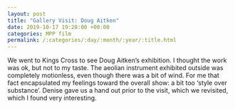 ```yaml
---
layout: post
title: "Gallery Visit: Doug Aitken"
date: 2019-10-17 19:28:00 +00:00
categories: MPP film
permalink: /:categories/:day/:month/:year/:title.html
---
```



We went to Kings Cross to see Doug Aitken’s exhibition. I thought the work was ok, but not to my taste. The aeolian instrument exhibited outside was completely motionless, even though there was a bit of wind. For me that fact encapsulated my feelings toward the overall show: a bit too ‘style over substance’. Denise gave us a hand out prior to the visit, which we revisited, which I found very interesting. 
